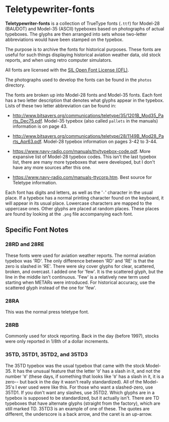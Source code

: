 # Teletypewriter-fonts

**Teletypewriter-fonts** is a collection of TrueType fonts (`.ttf`) for Model-28 (BAUDOT) and Model-35 (ASCII) typeboxes based on photographs of actual typeboxes. The glyphs are then arranged into sets whose two-letter abbreviations would have been stamped on the typebox.

The purpose is to archive the fonts for historical purposes. These fonts are useful for such things displaying historical aviation weather data, old stock reports, and when using retro computer simulators.

All fonts are licensed with the [SIL Open Font License (OFL)](https://scripts.sil.org/OFL).

The photographs used to develop the fonts can be found in the `photos` directory.

The fonts are broken up into Model-28 fonts and Model-35 fonts. Each font
has a two letter description that denotes what glyphs appear in the
typebox. Lists of these two letter abbreviation can be found in:

* http://www.bitsavers.org/communications/teletype/35/1201B_Mod35_Parts_Dec75.pdf.
Model-35 typebox (also called `pallets` in the manuals) information is on page 43.

* http://www.bitsavers.org/communications/teletype/28/1149B_Mod28_Parts_Apr63.pdf.
Model-28 typebox information on pages 3-42 to 3-44.

* https://www.navy-radio.com/manuals/tty/typebox-code.pdf.
More expansive list of Model-28 typebox codes. This isn't the last typebox list, there are many more typeboxes that were developed, but I don't have any more sources after this one.

* https://www.navy-radio.com/manuals-ttycorp.htm.
Best source for Teletype information.  

Each font has digits and letters, as well as the '`-`' character in the
usual place. If a typebox has a normal printing character found on the keyboard, it will appear in its usual place. Lowercase characters are mapped to the uppercase ones. Other glyphs are placed at random places.
These places are found by looking at the `.png` file accompanying each font.

## Specific Font Notes

### 28RD and 28RE

These fonts were used for aviation weather reports. The normal aviation typebox was 'RD'. The only difference between 'RD' and 'RE' is that the zero is
slashed in 'RE'. There were sky cover glyphs for clear, scattered, broken, and overcast. I added one for 'few'. It is the scattered glyph, but the line in the middle isn't continuous. 'Few' is a relatively new term used starting when METARs were introduced. For historical accuracy, use the scattered glyph instead of the one for 'few'.

### 28RA

This was the normal press teletype font.

### 28RB

Commonly used for stock reporting. Back in the day (before 1997), stocks were only reported in 1/8th of a dollar increments.

### 35TD, 35TD1, 35TD2, and 35TD3

The 35TD typebox was the usual typebox that came with the stock Model-35. It has the unusual feature that the letter '`O`' has a slash in it, and not the number '`0`' (these days, if something that looks like '`0`' has a slash in it, it is a zero-- but back in the day it wasn't really standardized). All of the Model-35's I ever used were like this. For those who want a slashed-zero, use 35TD1. If you don't want any slashes, use 35TD2. Which glyphs are in a typebox is supposed to be standardized, but it actually isn't. There are TD typeboxes that have alternate glyphs (straight from the factory), which are still marked TD.
35TD3 is an example of one of these. The quotes are different, the underscore is a back arrow, and the caret is an up-arrow.
